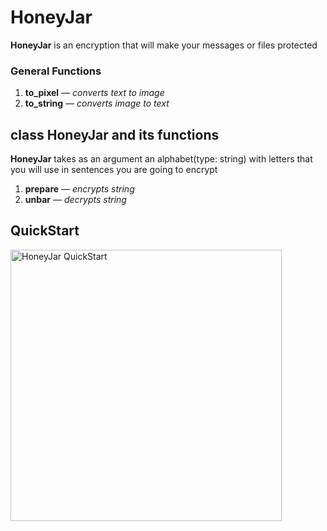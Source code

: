 # HoneyJar
**HoneyJar** is an encryption that will make your messages or files protected

### General Functions
1) **to_pixel** *— converts text to image*
2) **to_string** *— converts image to text*

## class HoneyJar and its functions
**HoneyJar** takes as an argument an alphabet(type: string) with letters that you will use in sentences you are going to encrypt
1) **prepare** *— encrypts string*
2) **unbar** *— decrypts string*

## QuickStart

<img width="434" alt="HoneyJar QuickStart" src="https://user-images.githubusercontent.com/65075625/225759366-b56a88cb-ffa5-4a58-9c30-7f5a613c598e.png">



